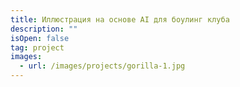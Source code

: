 ```yaml
---
title: Иллюстрация на основе AI для боулинг клуба
description: ""
isOpen: false
tag: project
images:
  - url: /images/projects/gorilla-1.jpg
---
```

